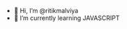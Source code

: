 - 👋 Hi, I’m @ritikmalviya
- 🌱 I’m currently learning JAVASCRIPT 

<!---
ritikmalviya/ritikmalviya is a ✨ special ✨ repository because its `README.md` (this file) appears on your GitHub profile.
You can click the Preview link to take a look at your changes.
--->
